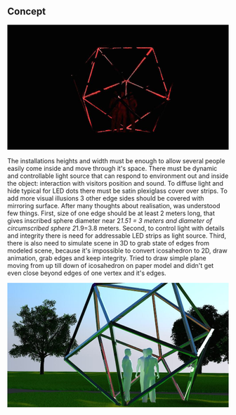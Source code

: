 ## Concept

![Concept 3D model](../project_images/concept_model1.jpg?raw=true "Concept 3D model")

The installations heights and width must be enough to allow several people easily come inside and move through it's space. There must be dynamic and controllable light source that can respond to environment out and inside the object: interaction with visitors position and sound. To diffuse light and hide typical for LED dots there must be satin plexiglass cover over strips. To add more visual illusions 3 other edge sides should be covered with mirroring surface. After many thoughts about realisation, was understood few things.
First, size of one edge should be at least 2 meters long, that gives inscribed sphere diameter near 2*1.51 = 3 meters and diameter of circumscribed sphere 2*1.9=3.8 meters. 
Second, to control light with details and integrity there is need for addressable LED strips as light source. 
Third, there is also need to simulate scene in 3D to grab state of edges from modeled scene, because it's impossible to convert icosahedron to 2D, draw animation, grab edges and keep integrity. Tried to draw simple plane moving from up till down of icosahedron on paper model and didn't get even close beyond edges of one vertex and it's edges.

![Concept 3D model in daylight](../project_images/concept_model2.jpg?raw=true "Concept 3D model in daylight")
